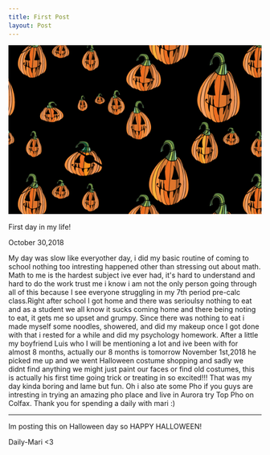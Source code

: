 ```yaml
---
title: First Post
layout: Post
---
```


![pumpkin](/images/pumpkin.png)

First day in my life!


October 30,2018

   My day was slow like everyother day, i did my basic routine of coming to school nothing too intresting happened other than stressing out about math. Math to me is the hardest subject ive ever had, it's hard to understand and hard to do the work trust me i know i am not the only person going through all of this because I see everyone struggling in my 7th period pre-calc class.Right after school I got home and there was serioulsy nothing to eat and as a student we all know it sucks coming home and there being noting to eat, it gets me so upset and grumpy. Since there was nothing to eat i made myself some noodles, showered, and did my makeup once I got done with that i rested for a while and did my psychology homework. After a little my boyfriend Luis who I will be mentioning a lot and ive been with for almost 8 months, actually our 8 months is tomorrow November 1st,2018 he picked me up and we went Halloween costume shopping and sadly we didnt find anything we might  just paint our faces or find old costumes, this is actually his first time going trick or treating in so excited!!! That was my day kinda boring and lame but fun. Oh i also ate some Pho if you guys are intresting in trying an amazing pho place and live in Aurora try Top Pho on Colfax. Thank you for spending a daily with mari :)
   
   ----
   
Im posting this on Halloween day so HAPPY HALLOWEEN!
   


Daily-Mari <3

